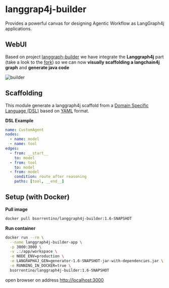 # langgrap4j-builder

Provides a powerful canvas for designing Agentic Workflow as LangGraph4j applications.

## WebUI

Based on project [langgraph-builder] we have integrate the **Langgraph4j** part (take a look to the [fork][langgraph-builder-fork]) so we can now **visually scaffolding a langchain4j graph** and **generate java code**

![builder](src/site/resources/langgraph4j-builder.mov.gif)

## Scaffolding
This module generate a langgraph4j scaffold from a [Domain Specific Language (DSL)][DSL] based on [YAML] format.

**DSL Example**
```yaml
name: CustomAgent
nodes:
  - name: model
  - name: tool
edges:
  - from: __start__
    to: model
  - from: tool
    to: model
  - from: model
    condition: route after reasoning
    paths: [tool, __end__]
```


## Setup (with Docker)

**Pull image**
```bash
docker pull bsorrentino/langgraph4j-builder:1.6-SNAPSHOT
```

**Run container**
```bash
docker run --rm \
  --name langgraph4j-builder-app \
  -p 3000:3000 \
  -v .:/app/workspace \
  -e NODE_ENV=production \
  -e LANGRAPH4J_GEN=generator-1.6-SNAPSHOT-jar-with-dependencies.jar \
  -e RUNNING_IN_DOCKER=true \
  bsorrentino/langgraph4j-builder:1.6-SNAPSHOT
```

open browser on address [http://localhost:3000](http://localhost:3000])



[DSL]: https://en.wikipedia.org/wiki/Domain-specific_language
[YAML]: https://yaml.org
[langgraph-builder]: https://github.com/langchain-ai/langgraph-builder
[langgraph-builder-fork]: https://github.com/bsorrentino/langgraph-builder